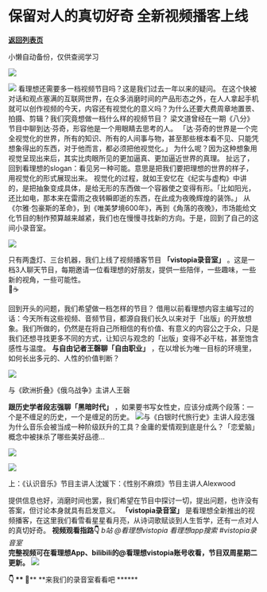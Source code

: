 # 保留对人的真切好奇  全新视频播客上线

[**返回列表页**](/gzh/看理想)

小懒自动备份，仅供查阅学习

![](https://mmbiz.qpic.cn/mmbiz_png/aP7vrTpXJxRA0ViaNRqia18YGj5LgX4VSibTFXfBlkXZakYUA8yBkEQYYmpmDmxH0IZyeY4oUcOiabiaj1PywxF6StQ/640?wx_fmt=png)

![](https://mmbiz.qpic.cn/mmbiz_jpg/aP7vrTpXJxQNCicD4NE3QngMMKT2pjHVbOZl6tib6TR6JA2l2DefClaVtUw1mu3Fs9oZGdCtnCnbQ1o7VYUqT8Cw/640?wx_fmt=jpeg&from;=appmsg)
看理想还需要多一档视频节目吗？这是我们过去一年以来的疑问。
在这个快被对话和观点塞满的互联网世界，在众多消磨时间的产品形态之外，在人人拿起手机就可以创作视频的今天，内容还有视觉化的意义吗？为什么还要大费周章地置景、拍摄、剪辑？我们究竟想做一档什么样的视频节目？
梁文道曾经在一期《八分》节目中聊到达·芬奇，形容他是一个用眼睛去思考的人。
「达·芬奇的世界是一个完全视觉化的世界，所有的知识、所有的人间事与物，甚至那些根本看不见、只能凭想象得出的东西，对于他而言，都必须把他视觉化。」
为什么呢？因为这种想象用视觉呈现出来后，其实比肉眼所见的更加逼真、更加逼近世界的真理。
扯远了，回到看理想的slogan：看见另一种可能。意思是把我们要把理想的世界的样子，用视觉化的形式展现出来。
视觉化的过程，就如王安忆在《纪实与虚构》中讲的，是把抽象变成具体，是给无形的东西做一个容器使之变得有形。「比如阳光，还比如电，那本来在雷雨之夜转瞬即逝的东西，在此成为夜晚辉煌的装饰。」
从《尔雅·包豪斯的革命》，到《唯美梦境600年》，再到《角落的夜晚》，市场能给文化节目的制作预算越来越紧，我们也在慢慢寻找新的方向。于是，回到了自己的这间小录音室。  

![](https://mmbiz.qpic.cn/mmbiz_png/aP7vrTpXJxQNCicD4NE3QngMMKT2pjHVbvaCg9ibghEDLno732gJbzy0iawdlyL6QIQKZPv1Zyg8x6SAq45uocTHA/640?wx_fmt=png&from;=appmsg)

  
只有两盏灯、三台机器，我们上线了视频播客节目 **「vistopia录音室」**
。这是一档3人聊天节目，每期邀请一位看理想的好朋友，提供一些陪伴，一些趣味，一些新的视角，一些可能性。  
🚶☕️  
  
回到开头的问题，我们希望做一档怎样的节目？
借用以前看理想内容主编写过的话：今天所有这些视频、音频节目，都源自我们长久以来对于「出版」的开放想象。我们所做的，仍然是在将自己所相信的有价值、有意义的内容公之于众，只是我们还想寻找更多不同的方式，让知识与观念的「出版」变得不必干枯，甚至饱含感性与温度。
**与自由记者王磬聊「自由职业」** ，在以增长为唯一目标的环境里，如何长出多元的、人性的价值判断？

![](https://mmbiz.qpic.cn/mmbiz_jpg/aP7vrTpXJxQNCicD4NE3QngMMKT2pjHVbQRh2pb3bWfR8zGDhN5K5wtmARakjyXKrSraw8XtZLWuVbibztv69tuQ/640?wx_fmt=jpeg&from;=appmsg)

与《欧洲折叠》《俄乌战争》主讲人王磬

**跟历史学者段志强聊「黑暗时代」** ，如果要书写女性史，应该分成两个段落：一个是不缠足的历史，一个是缠足的历史。
![](https://mmbiz.qpic.cn/mmbiz_jpg/aP7vrTpXJxQNCicD4NE3QngMMKT2pjHVbicRK7hJpguTxCOy0YWC695O4Mib1roa23aq6OsVarv2148lZv1ickJkxg/640?wx_fmt=jpeg&from;=appmsg)与《白银时代旅行史》主讲人段志强  
为什么音乐会被当成一种阶级跃升的工具？金庸的爱情观到底是什么？「恋爱脑」概念中被抹杀了哪些美好品德…

![](https://mmbiz.qpic.cn/mmbiz_png/aP7vrTpXJxQNCicD4NE3QngMMKT2pjHVb6hcicnhepNxfbmgorK6ubsibAPp1jiaIMZBQKf4flwR8AbVKVAewFIgFQ/640?wx_fmt=png&from;=appmsg)

![](https://mmbiz.qpic.cn/mmbiz_png/aP7vrTpXJxQNCicD4NE3QngMMKT2pjHVbc7EYycbgkFydhvyib2w7ia1X9GrclkcwicHz6oDXjMkXTciakpO3I8JNfA/640?wx_fmt=png&from;=appmsg)

上：《认识音乐》节目主讲人沈媛下：《性别不麻烦》节目主讲人Alexwood

  

提供信息也好，消磨时间也罢，我们希望在节目中探讨一切，提出问题，也许没有答案，但讨论本身就具有启发意义。 **「vistopia录音室」**
是看理想全新推出的视频播客，在这里我们看雪看星星看月亮，从诗词歌赋谈到人生哲学，还有一点对人的真切好奇。 **视频观看指路👇** _b站
@看理想vistopia_ _看理想app搜索 #vistopia录音室_  
**完整视频可在看理想App、bilibili的@看理想vistopia账号收看，节目双周星期二更新。**
![](https://mmbiz.qpic.cn/mmbiz_png/aP7vrTpXJxSTlPQO9ZCicNtSrLic0QqibKec5ibCwLGlcuSy7f5XianFXn9k9xQahnOibc3zlcePicCPVmIuOnziaVy4ibQ/640?wx_fmt=png&from;=appmsg)  

 **👇 ** **📼****** **来我们的录音室看看吧 ******

